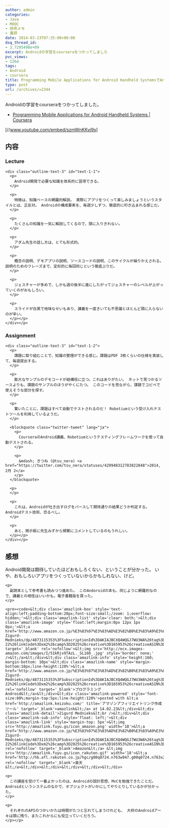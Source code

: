 ```yaml
---
author: admin
categories:
- Java
- MOOC
- 技術メモ
- 書評
date: 2014-03-23T07:35:00+00:00
dsq_thread_id:
- 3.7295498e+09
excerpt: Androidの学習をcourseraをつかってしました
pvc_views:
- 1264
tags:
- Android
- coursera
title: Programming Mobile Applications for Android Handheld SystemsでAndoroidアーキテクチャの基礎を体系的に学んだ
type: post
url: /archives/=2344
---
```


Androidの学習をcourseraをつかってしました。 

<ul class="org-ul">
  <li>
    <a href="https://www.coursera.org/course/android">Programming Mobile Applications for Android Handheld Systems | Coursera</a>
  </li>
</ul>

[//www.youtube.com/embed/szmWnKKvj9s] 

<div id="outline-container-sec-1" class="outline-2">
  <h2 id="sec-1">
    内容
  </h2>
  
  <div class="outline-text-2" id="text-1">
  </div>
  
  <div id="outline-container-sec-1-1" class="outline-3">
    <h3 id="sec-1-1">
      Lecture
    </h3>
    
    <div class="outline-text-3" id="text-1-1">
      <p>
        Android開発で必要な知識を体系的に習得できる。
      </p>
      
      <p>
        特徴は、知識ベースの網羅的解説。 実際にアプリをつくって楽しみましょうというスタイルとは、正反対。 Androidの構成要素を、毎週少しずつ、徹底的に叩き込まれる感じだ。
      </p>
      
      <p>
        たくさんの知識を一気に解説してくるので、頭に入りきれない。
      </p>
      
      <p>
        アダム先生の話し方は、とても形式的。
      </p>
      
      <p>
        概念の説明、デモアプリの説明、ソースコードの説明、このサイクルが繰りかえされる。 説明のためのフレーズまで、定形的に毎回同じという徹底ぶりだ。
      </p>
      
      <p>
        ジェスチャーが多めで、しかも週の後半に進にしたがってジェスチャーのレベルが上がっていくのがおもしろい。
      </p>
      
      <p>
        スライドが白黒で地味なせいもあり、講義を一度きいても不思議とほとんど頭に入らないのが辛い。
      </p></p>
    </div></p>
  </div>
  
  <div id="outline-container-sec-1-2" class="outline-3">
    <h3 id="sec-1-2">
      Assignment
    </h3>
    
    <div class="outline-text-3" id="text-1-2">
      <p>
        課題に取り組むことで、知識の整理ができる感じ。課題はPDF 3枚くらいの仕様を実装して、毎週提出する。
      </p>
      
      <p>
        膨大なサンプルのデモコードが結構役に立つ。これはありがたい。 ネットで見つかるソースよりも、課題のサンプルのほうがやくにたつ。 このコードを見ながら、課題でコピペで使えそうな部分を探す。
      </p>
      
      <p>
        驚いたことに、課題はすべて自動でテストされるのだ！ Robotiumという受け入れテストツールを利用しているようだ。
      </p>
      
      <blockquote class="twitter-tweet" lang="ja">
        <p>
          CourseraのAndroid講義、Robotiumというテスティングフレームワークを使って自動テストされる。
        </p>
        
        <p>
          &mdash; きつね (@tsu_nera) <a href="https://twitter.com/tsu_nera/statuses/429948312783822848">2014, 2月 2</a>
        </p>
      </blockquote>
      
      <p>
      </p>
      
      <p>
        これは、Androidが吐き出すログをパースして期待通りの結果どうか判定する。Androidテスト技術、恐るべし。
      </p>
      
      <p>
        あと、掲示板に先生みずから頻繁にコメントしているのもうれしい。
      </p></p>
    </div></p>
  </div></p>
</div>

<div id="outline-container-sec-2" class="outline-2">
  <h2 id="sec-2">
    感想
  </h2>
  
  <div class="outline-text-2" id="text-2">
    <p>
      Android開発は期待していたほどおもしろくない、ということが分かった。 いや、おもしろいアプリをつくっていないからかもしれない、けど。
    </p>
    
    <p>
      副読本として参考書も読みつつ進めた。 このAndoroidの本も、同じように網羅的なので、講義との相性はいいかも。電子書籍版を買った。
    </p>
    
    <pre><code>&lt;div class='amazlink-box' style='text-align:left;padding-bottom:20px;font-size:small;/zoom: 1;overflow: hidden;'>&lt;div class='amazlink-list' style='clear: both;'>&lt;div class='amazlink-image' style='float:left;margin:0px 12px 1px 0px;'>&lt;a href='http://www.amazon.co.jp/%E3%83%97%E3%83%AD%E3%82%B0%E3%83%A9%E3%83%9F%E3%83%B3%E3%82%B0Android-Zigurd-Mednieks/dp/4873115353%3FSubscriptionId%3DAKIAJBCXQ4WQGJ7WU3WA%26tag%3Dsleephacker-22%26linkCode%3Dxm2%26camp%3D2025%26creative%3D165953%26creativeASIN%3D4873115353' target='_blank' rel='nofollow'>&lt;img src='http://ecx.images-amazon.com/images/I/51kRjx9TAzL._SL160_.jpg' style='border: none;' />&lt;/a>&lt;/div>&lt;div class='amazlink-info' style='height:160; margin-bottom: 10px'>&lt;div class='amazlink-name' style='margin-bottom:10px;line-height:120%'>&lt;a href='http://www.amazon.co.jp/%E3%83%97%E3%83%AD%E3%82%B0%E3%83%A9%E3%83%9F%E3%83%B3%E3%82%B0Android-Zigurd-Mednieks/dp/4873115353%3FSubscriptionId%3DAKIAJBCXQ4WQGJ7WU3WA%26tag%3Dsleephacker-22%26linkCode%3Dxm2%26camp%3D2025%26creative%3D165953%26creativeASIN%3D4873115353' rel='nofollow' target='_blank'>プログラミングAndroid&lt;/a>&lt;/div>&lt;div class='amazlink-powered' style='font-size:80%;margin-top:5px;line-height:120%'>posted with &lt;a href='http://amazlink.keizoku.com/' title='アマゾンアフィリエイトリンク作成ツール' target='_blank'>amazlink&lt;/a> at 14.02.23&lt;/div>&lt;div class='amazlink-detail'>Zigurd Mednieks&lt;br />&lt;/div>&lt;div class='amazlink-sub-info' style='float: left;'>&lt;div class='amazlink-link' style='margin-top: 5px'>&lt;img src='http://amazlink.fuyu.gs/icon_amazon.png' width='18'>&lt;a href='http://www.amazon.co.jp/%E3%83%97%E3%83%AD%E3%82%B0%E3%83%A9%E3%83%9F%E3%83%B3%E3%82%B0Android-Zigurd-Mednieks/dp/4873115353%3FSubscriptionId%3DAKIAJBCXQ4WQGJ7WU3WA%26tag%3Dsleephacker-22%26linkCode%3Dxm2%26camp%3D2025%26creative%3D165953%26creativeASIN%3D4873115353' rel='nofollow' target='_blank'>Amazon&lt;/a> &lt;img src='http://amazlink.fuyu.gs/icon_rakuten.gif' width='18'>&lt;a href='http://hb.afl.rakuten.co.jp/hgc/g00q0724.n763w947.g00q0724.n763x2b4/archives/c=http%3A%2F%2Fbooks.rakuten.co.jp%2Frb%2F11570632%2F&#038;m=http%3A%2F%2Fm.rakuten.co.jp%2Frms%2Fmsv%2FItem%3Fn%3D11570632%26surl%3Dbook' rel='nofollow' target='_blank'>楽天&lt;/a>&lt;/div>&lt;/div>&lt;/div>&lt;/div>&lt;/div>
</code></pre>
    
    <p>
      この講座を受けて一番よかったのは、Androidの設計思想、MvCを勉強できたことだ。 Androidというシステムのなかで、オブジェクトがいかにしてやりとりしているかが分かった。
    </p>
    
    <p>
      それぞれのAPIのつかいかたは時間がたつと忘れてしまうけれども、 大枠のAndroidアーキは頭に残り、またこれからにも役立っていくだろう。
    </p></p>
  </div></p>
</div>